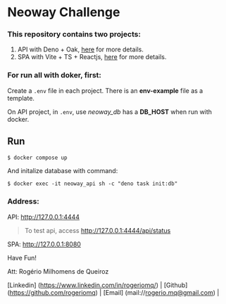 # Neoway Challenge

### This repository contains two projects:
 1. API with Deno + Oak, [here](./api) for more details.
 2. SPA with Vite + TS + Reactjs, [here](./spa) for more details.
 
### For run all with doker, first:
Create a `.env` file in each project. There is an **env-example** file as a template.

On API project, in `.env`, use _neoway_db_ has a **DB_HOST** when run with docker.

## **Run**

```bash
$ docker compose up
````

And initalize database with command:
```
$ docker exec -it neoway_api sh -c "deno task init:db"
```

### Address:
API: http://127.0.0.1:4444
> To test api, access http://127.0.0.1:4444/api/status

SPA: http://127.0.0.1:8080


Have Fun!

Att: Rogério Milhomens de Queiroz

[Linkedin] (https://www.linkedin.com/in/rogeriomq/) |
[Github] (https://github.com/rogeriomq) |
[Email] (mail://rogerio.mq@gmail.com) |
